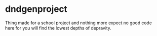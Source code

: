 # dndgenproject
Thing made for a school project and nothing more
expect no good code here for you will find the lowest depths of depravity.
